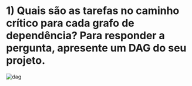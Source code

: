 # 1) Quais são as tarefas no caminho crítico para cada grafo de dependência? Para responder a pergunta, apresente um DAG do seu projeto.  
  

![dag](https://user-images.githubusercontent.com/16262291/197428542-45bff0a7-80cc-43cf-a797-6221cfb2c29c.png)
